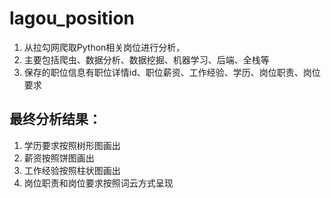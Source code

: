 # lagou_position
1. 从拉勾网爬取Python相关岗位进行分析，
2. 主要包括爬虫、数据分析、数据挖掘、机器学习、后端、全栈等
3. 保存的职位信息有职位详情id、职位薪资、工作经验、学历、岗位职责、岗位要求
## 最终分析结果：
1. 学历要求按照树形图画出
2. 薪资按照饼图画出
3. 工作经验按照柱状图画出
4. 岗位职责和岗位要求按照词云方式呈现
